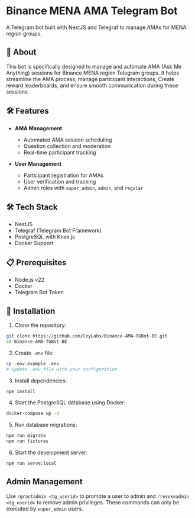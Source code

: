 # Binance MENA AMA Telegram Bot

A Telegram bot built with NestJS and Telegraf to manage AMAs for MENA region groups.

## 🚀 About

This bot is specifically designed to manage and automate AMA (Ask Me Anything) sessions for Binance MENA region Telegram groups. It helps streamline the AMA process, manage participant interactions, Create reward leaderboards, and ensure smooth communication during these sessions.

## 🛠 Features

- **AMA Management**
  - Automated AMA session scheduling
  - Question collection and moderation
  - Real-time participant tracking

- **User Management**
  - Participant registration for AMAs
  - User verification and tracking
  - Admin roles with `super_admin`, `admin`, and `regular`

## 🛠 Tech Stack

- NestJS
- Telegraf (Telegram Bot Framework)
- PostgreSQL with Knex.js
- Docker Support

## 📋 Prerequisites

- Node.js v22
- Docker
- Telegram Bot Token

## 🚀 Installation

1. Clone the repository:
```bash
git clone https://github.com/CeyLabs/Binance-AMA-TGBot-BE.git
cd Binance-AMA-TGBot-BE
```

2. Create `.env` file:
```bash
cp .env.example .env
# Update .env file with your configuration
```

3. Install dependencies:
```bash
npm install
```

4. Start the PostgreSQL database using Docker:
```bash
docker-compose up -d
```

5. Run database migrations:
```bash
npm run migrate
npm run fixtures
```

6. Start the development server:
```bash
npm run serve:local
```

## Admin Management

Use `/grantadmin <tg_userid>` to promote a user to admin and `/revokeadmin <tg_userid>` to remove admin privileges. These commands can only be executed by `super_admin` users.
